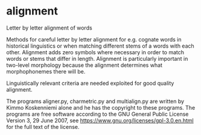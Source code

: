 # alignment
Letter by letter alignment of words

Methods for careful letter by letter alignment for e.g. cognate words in historical linguistics or 
when matching different stems of a words with each other. Alignment adds zero symbols where necessary 
in order to match words or stems that differ in length. Alignment is particularly important in 
two-level morphology because the alignment determines what morphophonemes there will be.

Linguistically relevant criteria are needed exploited for good quality alignment.

The programs aligner.py, charmetric.py and multialign.py are written by Kimmo Koskenniemi alone and
he has the copyright to these programs. The programs are free software according to the
GNU General Public License Version 3, 29 June 2007, see https://www.gnu.org/licenses/gpl-3.0.en.html 
for the full text of the license.
